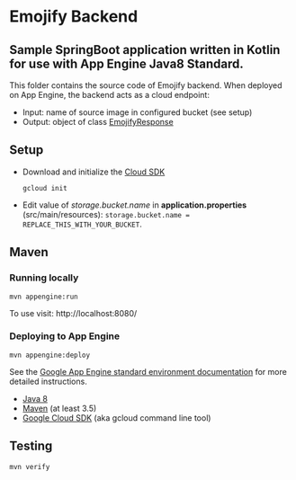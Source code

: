 Emojify Backend
===

## Sample SpringBoot application written in Kotlin for use with App Engine Java8 Standard.
This folder contains the source code of Emojify backend. When deployed on App Engine, the backend acts as a cloud endpoint:
* Input: name of source image in configured bucket (see setup)
* Output: object of class [EmojifyResponse](src/main/kotlin/com/google/cloud/kotlin/emojify/EmojifyController.kt)

## Setup

* Download and initialize the [Cloud SDK](https://cloud.google.com/sdk/)

    `gcloud init`

* Edit value of *storage.bucket.name* in **application.properties** (src/main/resources): `storage.bucket.name = REPLACE_THIS_WITH_YOUR_BUCKET`.

## Maven
### Running locally

`mvn appengine:run`

To use visit: http://localhost:8080/

### Deploying to App Engine

`mvn appengine:deploy`

See the [Google App Engine standard environment documentation][ae-docs] for more
detailed instructions.

[ae-docs]: https://cloud.google.com/appengine/docs/java/

* [Java 8](http://www.oracle.com/technetwork/java/javase/downloads/index.html)
* [Maven](https://maven.apache.org/download.cgi) (at least 3.5)
* [Google Cloud SDK](https://cloud.google.com/sdk/) (aka gcloud command line tool)

## Testing

`mvn verify`